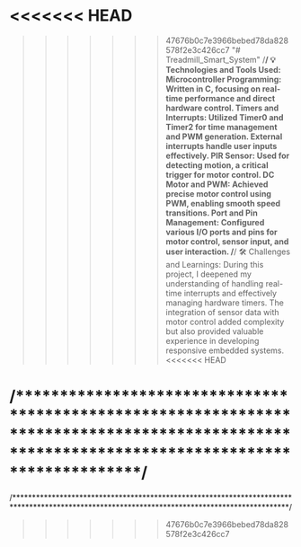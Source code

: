 <<<<<<< HEAD
=======

>>>>>>> 47676b0c7e3966bebed78da828578f2e3c426cc7
                                                         "# Treadmill_Smart_System" 
/**********************************************************************************************************************************************/
💡 Technologies and Tools Used:
Microcontroller Programming: Written in C, focusing on real-time performance and direct hardware control.
Timers and Interrupts: Utilized Timer0 and Timer2 for time management and PWM generation. External interrupts handle user inputs effectively.
PIR Sensor: Used for detecting motion, a critical trigger for motor control.
DC Motor and PWM: Achieved precise motor control using PWM, enabling smooth speed transitions.
Port and Pin Management: Configured various I/O ports and pins for motor control, sensor input, and user interaction.
/**********************************************************************************************************************************************/
🛠 Challenges and Learnings:
During this project, I deepened my understanding of handling real-time interrupts and effectively managing hardware timers. The integration of sensor data with motor control added complexity but also provided valuable experience in developing responsive embedded systems.
<<<<<<< HEAD

/**********************************************************************************************************************************************/
=======
/**********************************************************************************************************************************************/
>>>>>>> 47676b0c7e3966bebed78da828578f2e3c426cc7
